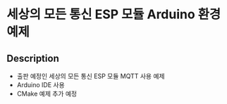 # 세상의 모든 통신 ESP 모듈 Arduino 환경 예제

## Description

- 출판 예정인 세상의 모든 통신 ESP 모듈 MQTT 사용 예제
- Arduino IDE 사용
- CMake 예제 추가 예정